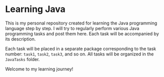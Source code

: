 # Learning Java

This is my personal repository created for learning the Java programming language step by step. I will try to regularly perform various Java programming tasks and post them here. Each task will be accompanied by its description.

Each task will be placed in a separate package corresponding to the task number: `task1`, `task2`, `task3`, and so on. All tasks will be organized in the `JavaTasks` folder.

Welcome to my learning journey!

